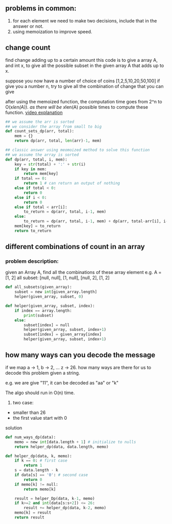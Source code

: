 ## problems in common:
1. for each element we need to make two decisions, include that in the answer or not.
2. using memoization to improve speed.


## change count
find change adding up to a certain amount
this code is to give a array A, and int x, to give all the possible subset in the given array A that adds up to x.

suppose you now have a number of choice of coins [1,2,5,10,20,50,100] if give you a number n, try to give all the combination of change that you can give

after using the memoized function, the computation time goes from 2^n to O(x*len(A)). as there will be x*len(A) possible times to compute these function.
[video explanation](https://www.youtube.com/watch?v=nqlNzOcnCfs)
```python
## we assume the arr is sorted 
## we consider the array from small to big
def count_sets_dp(arr, total):
    mem = {}
    return dp(arr, total, len(arr)-1, mem)

## classic answer using meomoized method to solve this function
## we assume the array is sorted
def dp(arr, total, i, mem):
    key = str(total) + ':' + str(i)
    if key in mem:
        return mem[key]
    if total == 0:
        return 1 # can return an output of nothing
    else if total < 0:
        return 0
    else if i < 0:
        return 0
    else if total < arr[i]:
        to_return = dp(arr, total, i-1, mem)
    else:
        to_return = dp(arr, total, i-1, mem) + dp(arr, total-arr[i], i-1, mem)
    mem[key] = to_return
    return to_return
```

## different combinations of count in an array
### problem description: 
given an Array A, find all the combinations of these array element
e.g. A = [1, 2] all subset: [null, null], [1, null], [null, 2], [1, 2]
```python
def all_subsets(given_array):
    subset = new int[given_array.length]
    helper(given_array, subset, 0)

def helper(given_array, subset, index):
    if index == array.length:
        print(subset)
    else:
        subset[index] = null
        helper(given_array, subset, index+1)
        subset[index] = given_array[index]
        helper(given_array, subset, index+1)
```

## how many ways can you decode the message
if we map a -> 1, b -> 2, ... z -> 26. how many ways are there for us to decode this problem given a string.

e.g. we are give "11", it can be decoded as "aa" or "k"

The algo should run in O(n) time.

1. two case:
- smaller than 26
- the first value start with 0

solution
```python
def num_ways_dp(data):
    memo = new int[data.length + 1] # initialize to nulls
    return helper_dp(data, data.length, memo)

def helper_dp(data, k, memo):
    if k == 0: # first case
        return 1
    s = data.length - k
    if data[s] == '0': # second case
        return 0
    if memo[k] != null:
        return memo[k]

    result = helper_Dp(data, k-1, memo)
    if k>=2 and int(data[s:s+2]) <= 26:
        result += helper_dp(data, k-2, memo)
    memo[k] = result
    return result
```